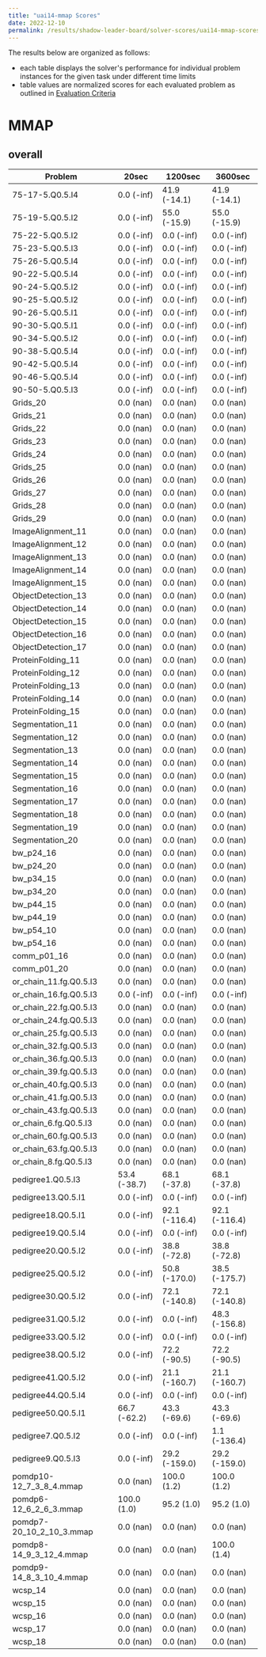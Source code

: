```yaml
---
title: "uai14-mmap Scores"
date: 2022-12-10
permalink: /results/shadow-leader-board/solver-scores/uai14-mmap-scores
---
```




The results below are organized as follows:
- each table displays the solver's performance for individual problem instances for the given task under different time limits
- table values are normalized scores for each evaluated problem as outlined in [Evaluation Criteria](https://uaicompetition.github.io/uci-2022/results/evaluation-criteria/)


# MMAP

## overall

|         Problem          |    20sec     |    1200sec    |    3600sec    |
| ------------------------ | ------------ | ------------- | ------------- |
| 75-17-5.Q0.5.I4          | 0.0 (-inf)   | 41.9 (-14.1)  | 41.9 (-14.1)  |
| 75-19-5.Q0.5.I2          | 0.0 (-inf)   | 55.0 (-15.9)  | 55.0 (-15.9)  |
| 75-22-5.Q0.5.I2          | 0.0 (-inf)   | 0.0 (-inf)    | 0.0 (-inf)    |
| 75-23-5.Q0.5.I3          | 0.0 (-inf)   | 0.0 (-inf)    | 0.0 (-inf)    |
| 75-26-5.Q0.5.I4          | 0.0 (-inf)   | 0.0 (-inf)    | 0.0 (-inf)    |
| 90-22-5.Q0.5.I4          | 0.0 (-inf)   | 0.0 (-inf)    | 0.0 (-inf)    |
| 90-24-5.Q0.5.I2          | 0.0 (-inf)   | 0.0 (-inf)    | 0.0 (-inf)    |
| 90-25-5.Q0.5.I2          | 0.0 (-inf)   | 0.0 (-inf)    | 0.0 (-inf)    |
| 90-26-5.Q0.5.I1          | 0.0 (-inf)   | 0.0 (-inf)    | 0.0 (-inf)    |
| 90-30-5.Q0.5.I1          | 0.0 (-inf)   | 0.0 (-inf)    | 0.0 (-inf)    |
| 90-34-5.Q0.5.I2          | 0.0 (-inf)   | 0.0 (-inf)    | 0.0 (-inf)    |
| 90-38-5.Q0.5.I4          | 0.0 (-inf)   | 0.0 (-inf)    | 0.0 (-inf)    |
| 90-42-5.Q0.5.I4          | 0.0 (-inf)   | 0.0 (-inf)    | 0.0 (-inf)    |
| 90-46-5.Q0.5.I4          | 0.0 (-inf)   | 0.0 (-inf)    | 0.0 (-inf)    |
| 90-50-5.Q0.5.I3          | 0.0 (-inf)   | 0.0 (-inf)    | 0.0 (-inf)    |
| Grids_20                 | 0.0 (nan)    | 0.0 (nan)     | 0.0 (nan)     |
| Grids_21                 | 0.0 (nan)    | 0.0 (nan)     | 0.0 (nan)     |
| Grids_22                 | 0.0 (nan)    | 0.0 (nan)     | 0.0 (nan)     |
| Grids_23                 | 0.0 (nan)    | 0.0 (nan)     | 0.0 (nan)     |
| Grids_24                 | 0.0 (nan)    | 0.0 (nan)     | 0.0 (nan)     |
| Grids_25                 | 0.0 (nan)    | 0.0 (nan)     | 0.0 (nan)     |
| Grids_26                 | 0.0 (nan)    | 0.0 (nan)     | 0.0 (nan)     |
| Grids_27                 | 0.0 (nan)    | 0.0 (nan)     | 0.0 (nan)     |
| Grids_28                 | 0.0 (nan)    | 0.0 (nan)     | 0.0 (nan)     |
| Grids_29                 | 0.0 (nan)    | 0.0 (nan)     | 0.0 (nan)     |
| ImageAlignment_11        | 0.0 (nan)    | 0.0 (nan)     | 0.0 (nan)     |
| ImageAlignment_12        | 0.0 (nan)    | 0.0 (nan)     | 0.0 (nan)     |
| ImageAlignment_13        | 0.0 (nan)    | 0.0 (nan)     | 0.0 (nan)     |
| ImageAlignment_14        | 0.0 (nan)    | 0.0 (nan)     | 0.0 (nan)     |
| ImageAlignment_15        | 0.0 (nan)    | 0.0 (nan)     | 0.0 (nan)     |
| ObjectDetection_13       | 0.0 (nan)    | 0.0 (nan)     | 0.0 (nan)     |
| ObjectDetection_14       | 0.0 (nan)    | 0.0 (nan)     | 0.0 (nan)     |
| ObjectDetection_15       | 0.0 (nan)    | 0.0 (nan)     | 0.0 (nan)     |
| ObjectDetection_16       | 0.0 (nan)    | 0.0 (nan)     | 0.0 (nan)     |
| ObjectDetection_17       | 0.0 (nan)    | 0.0 (nan)     | 0.0 (nan)     |
| ProteinFolding_11        | 0.0 (nan)    | 0.0 (nan)     | 0.0 (nan)     |
| ProteinFolding_12        | 0.0 (nan)    | 0.0 (nan)     | 0.0 (nan)     |
| ProteinFolding_13        | 0.0 (nan)    | 0.0 (nan)     | 0.0 (nan)     |
| ProteinFolding_14        | 0.0 (nan)    | 0.0 (nan)     | 0.0 (nan)     |
| ProteinFolding_15        | 0.0 (nan)    | 0.0 (nan)     | 0.0 (nan)     |
| Segmentation_11          | 0.0 (nan)    | 0.0 (nan)     | 0.0 (nan)     |
| Segmentation_12          | 0.0 (nan)    | 0.0 (nan)     | 0.0 (nan)     |
| Segmentation_13          | 0.0 (nan)    | 0.0 (nan)     | 0.0 (nan)     |
| Segmentation_14          | 0.0 (nan)    | 0.0 (nan)     | 0.0 (nan)     |
| Segmentation_15          | 0.0 (nan)    | 0.0 (nan)     | 0.0 (nan)     |
| Segmentation_16          | 0.0 (nan)    | 0.0 (nan)     | 0.0 (nan)     |
| Segmentation_17          | 0.0 (nan)    | 0.0 (nan)     | 0.0 (nan)     |
| Segmentation_18          | 0.0 (nan)    | 0.0 (nan)     | 0.0 (nan)     |
| Segmentation_19          | 0.0 (nan)    | 0.0 (nan)     | 0.0 (nan)     |
| Segmentation_20          | 0.0 (nan)    | 0.0 (nan)     | 0.0 (nan)     |
| bw_p24_16                | 0.0 (nan)    | 0.0 (nan)     | 0.0 (nan)     |
| bw_p24_20                | 0.0 (nan)    | 0.0 (nan)     | 0.0 (nan)     |
| bw_p34_15                | 0.0 (nan)    | 0.0 (nan)     | 0.0 (nan)     |
| bw_p34_20                | 0.0 (nan)    | 0.0 (nan)     | 0.0 (nan)     |
| bw_p44_15                | 0.0 (nan)    | 0.0 (nan)     | 0.0 (nan)     |
| bw_p44_19                | 0.0 (nan)    | 0.0 (nan)     | 0.0 (nan)     |
| bw_p54_10                | 0.0 (nan)    | 0.0 (nan)     | 0.0 (nan)     |
| bw_p54_16                | 0.0 (nan)    | 0.0 (nan)     | 0.0 (nan)     |
| comm_p01_16              | 0.0 (nan)    | 0.0 (nan)     | 0.0 (nan)     |
| comm_p01_20              | 0.0 (nan)    | 0.0 (nan)     | 0.0 (nan)     |
| or_chain_11.fg.Q0.5.I3   | 0.0 (nan)    | 0.0 (nan)     | 0.0 (nan)     |
| or_chain_16.fg.Q0.5.I3   | 0.0 (-inf)   | 0.0 (-inf)    | 0.0 (-inf)    |
| or_chain_22.fg.Q0.5.I3   | 0.0 (nan)    | 0.0 (nan)     | 0.0 (nan)     |
| or_chain_24.fg.Q0.5.I3   | 0.0 (nan)    | 0.0 (nan)     | 0.0 (nan)     |
| or_chain_25.fg.Q0.5.I3   | 0.0 (nan)    | 0.0 (nan)     | 0.0 (nan)     |
| or_chain_32.fg.Q0.5.I3   | 0.0 (nan)    | 0.0 (nan)     | 0.0 (nan)     |
| or_chain_36.fg.Q0.5.I3   | 0.0 (nan)    | 0.0 (nan)     | 0.0 (nan)     |
| or_chain_39.fg.Q0.5.I3   | 0.0 (nan)    | 0.0 (nan)     | 0.0 (nan)     |
| or_chain_40.fg.Q0.5.I3   | 0.0 (nan)    | 0.0 (nan)     | 0.0 (nan)     |
| or_chain_41.fg.Q0.5.I3   | 0.0 (nan)    | 0.0 (nan)     | 0.0 (nan)     |
| or_chain_43.fg.Q0.5.I3   | 0.0 (nan)    | 0.0 (nan)     | 0.0 (nan)     |
| or_chain_6.fg.Q0.5.I3    | 0.0 (nan)    | 0.0 (nan)     | 0.0 (nan)     |
| or_chain_60.fg.Q0.5.I3   | 0.0 (nan)    | 0.0 (nan)     | 0.0 (nan)     |
| or_chain_63.fg.Q0.5.I3   | 0.0 (nan)    | 0.0 (nan)     | 0.0 (nan)     |
| or_chain_8.fg.Q0.5.I3    | 0.0 (nan)    | 0.0 (nan)     | 0.0 (nan)     |
| pedigree1.Q0.5.I3        | 53.4 (-38.7) | 68.1 (-37.8)  | 68.1 (-37.8)  |
| pedigree13.Q0.5.I1       | 0.0 (-inf)   | 0.0 (-inf)    | 0.0 (-inf)    |
| pedigree18.Q0.5.I1       | 0.0 (-inf)   | 92.1 (-116.4) | 92.1 (-116.4) |
| pedigree19.Q0.5.I4       | 0.0 (-inf)   | 0.0 (-inf)    | 0.0 (-inf)    |
| pedigree20.Q0.5.I2       | 0.0 (-inf)   | 38.8 (-72.8)  | 38.8 (-72.8)  |
| pedigree25.Q0.5.I2       | 0.0 (-inf)   | 50.8 (-170.0) | 38.5 (-175.7) |
| pedigree30.Q0.5.I2       | 0.0 (-inf)   | 72.1 (-140.8) | 72.1 (-140.8) |
| pedigree31.Q0.5.I2       | 0.0 (-inf)   | 0.0 (-inf)    | 48.3 (-156.8) |
| pedigree33.Q0.5.I2       | 0.0 (-inf)   | 0.0 (-inf)    | 0.0 (-inf)    |
| pedigree38.Q0.5.I2       | 0.0 (-inf)   | 72.2 (-90.5)  | 72.2 (-90.5)  |
| pedigree41.Q0.5.I2       | 0.0 (-inf)   | 21.1 (-160.7) | 21.1 (-160.7) |
| pedigree44.Q0.5.I4       | 0.0 (-inf)   | 0.0 (-inf)    | 0.0 (-inf)    |
| pedigree50.Q0.5.I1       | 66.7 (-62.2) | 43.3 (-69.6)  | 43.3 (-69.6)  |
| pedigree7.Q0.5.I2        | 0.0 (-inf)   | 0.0 (-inf)    | 1.1 (-136.4)  |
| pedigree9.Q0.5.I3        | 0.0 (-inf)   | 29.2 (-159.0) | 29.2 (-159.0) |
| pomdp10-12_7_3_8_4.mmap  | 0.0 (nan)    | 100.0 (1.2)   | 100.0 (1.2)   |
| pomdp6-12_6_2_6_3.mmap   | 100.0 (1.0)  | 95.2 (1.0)    | 95.2 (1.0)    |
| pomdp7-20_10_2_10_3.mmap | 0.0 (nan)    | 0.0 (nan)     | 0.0 (nan)     |
| pomdp8-14_9_3_12_4.mmap  | 0.0 (nan)    | 0.0 (nan)     | 100.0 (1.4)   |
| pomdp9-14_8_3_10_4.mmap  | 0.0 (nan)    | 0.0 (nan)     | 0.0 (nan)     |
| wcsp_14                  | 0.0 (nan)    | 0.0 (nan)     | 0.0 (nan)     |
| wcsp_15                  | 0.0 (nan)    | 0.0 (nan)     | 0.0 (nan)     |
| wcsp_16                  | 0.0 (nan)    | 0.0 (nan)     | 0.0 (nan)     |
| wcsp_17                  | 0.0 (nan)    | 0.0 (nan)     | 0.0 (nan)     |
| wcsp_18                  | 0.0 (nan)    | 0.0 (nan)     | 0.0 (nan)     |

